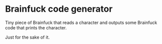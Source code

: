 # Brainfuck code generator
Tiny piece of Brainfuck that reads a character and outputs some Brainfuck code that prints the character.

Just for the sake of it.